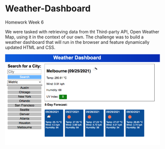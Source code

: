 # Weather-Dashboard
Homework Week 6

We were tasked with retrieving data from tht Third-party API, Open Weather Map, using it in the context of our own. The challenge was to build a weather dashboard that will run in the browser and feature dynamically updated HTML and CSS.



<img src="assets/imgs/screenshot.png">